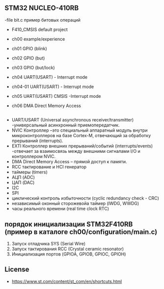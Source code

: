 ## STM32 NUCLEO-410RB

-file bit.c пример битовых операций

- F410_CMSIS default project

- ch00 example/experience

- ch01 GPIO (blink)
- ch02 GPIO (but)
- ch03 GPIO (but/lock)

- ch04 UART(USART) - Interrupt mode
- ch04-01 UART(USART) - Interrupt mode
- ch05 UART(USART) CMSIS -Interrupt mode
- ch06 DMA Direct Memory Access

## 

- UART/USART (Universal asynchronous receiver/transmitter) -универсальный асинхронный приемопередатчик.
- NVIC Контроллер –это специальный аппаратный модуль внутри микроконтроллеров на базе Cortex-M, отвечающий за обработку прерываний (interrupts).
- EXTI Контроллер внешних прерываний/событий (interrupts/events) -отвечает за взаимосвязь между внешними сигналами I/O и контроллером NVIC.
- DMA Direct Memory Access – прямой доступ к памяти.
- RCC тактирование и HCI генератор
- таймеры (timers)
- АЦП (ADC) 
- ЦАП (DAC)
- I2C
- SPI
- циклический контроль избыточности (cyclic redundancy check - CRC)
- независимый  оконный сторожевойа таймер (IWDG, WWDG)
- часы реального времени (real time clock RTC)

## порядок инициализации STM32F410RB (пример в каталоге ch00/configuration/main.c)

1. Запуск отладчика SYS (Serial Wire)
2. Запуск тактирования RCC (Crystal ceramic resonator)
2. Инициализация портов (GPIOA, GPIOB, GPIOC, GPIOH)

## License

- https://www.st.com/content/st_com/en/shortcuts.html
